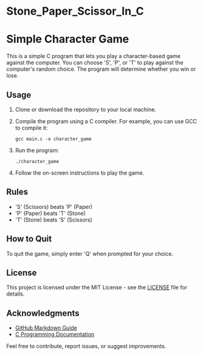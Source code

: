 # Stone_Paper_Scissor_In_C

# Simple Character Game

This is a simple C program that lets you play a character-based game against the computer. You can choose 'S', 'P', or 'T' to play against the computer's random choice. The program will determine whether you win or lose.

## Usage

1. Clone or download the repository to your local machine.

2. Compile the program using a C compiler. For example, you can use GCC to compile it:

    ```shell
    gcc main.c -o character_game
    ```

3. Run the program:

    ```shell
    ./character_game
    ```

4. Follow the on-screen instructions to play the game.

## Rules

- 'S' (Scissors) beats 'P' (Paper)
- 'P' (Paper) beats 'T' (Stone)
- 'T' (Stone) beats 'S' (Scissors)

## How to Quit

To quit the game, simply enter 'Q' when prompted for your choice.

## License

This project is licensed under the MIT License - see the [LICENSE](LICENSE) file for details.

## Acknowledgments

- [GitHub Markdown Guide](https://guides.github.com/features/mastering-markdown/)
- [C Programming Documentation](https://en.cppreference.com/w/c)

Feel free to contribute, report issues, or suggest improvements.
